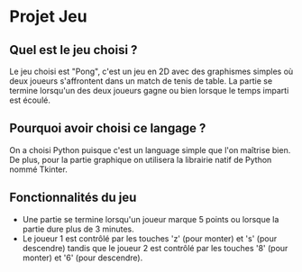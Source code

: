 # Projet Jeu

## Quel est le jeu choisi ?

Le jeu choisi est "Pong", c'est un jeu en 2D avec des graphismes simples où deux joueurs s'affrontent dans un match de tenis de table.
La partie se termine lorsqu'un des deux joueurs gagne ou bien lorsque le temps imparti est écoulé.

## Pourquoi avoir choisi ce langage ?

On a choisi Python puisque c'est un language simple que l'on maîtrise bien. De plus, pour la partie graphique on utilisera la librairie natif de Python nommé Tkinter.

## Fonctionnalités du jeu

- Une partie se termine lorsqu'un joueur marque 5 points ou lorsque la partie dure plus de 3 minutes.
- Le joueur 1 est contrôlé par les touches 'z' (pour monter) et 's' (pour descendre) tandis que le joueur 2 est contrôlé par les touches '8' (pour monter) et '6' (pour descendre).
